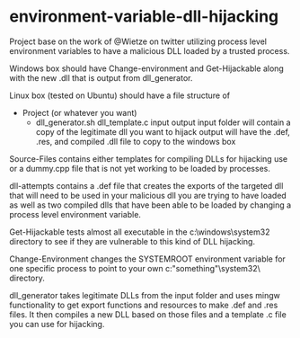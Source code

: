 # environment-variable-dll-hijacking
Project base on the work of @Wietze on twitter utilizing process level environment variables to have a malicious DLL loaded by a trusted process.

Windows box should have Change-environment and Get-Hijackable along with the new .dll that is output from dll_generator.

Linux box (tested on Ubuntu) should have a file structure of
- Project (or whatever you want)
  - dll_generator.sh  dll_template.c input  output
input folder will contain a copy of the legitimate dll you want to hijack
output will have the .def, .res, and compiled .dll file to copy to the windows box

Source-Files contains either templates for compiling DLLs for hijacking use or a dummy.cpp file that is not yet working to be loaded by processes.

dll-attempts contains a .def file that creates the exports of the targeted dll that will need to be used in your malicious dll you are trying to have loaded as well as two compiled dlls that have been able to be loaded by changing a process level environment variable.

Get-Hijackable tests almost all executable in the c:\windows\system32 directory to see if they are vulnerable to this kind of DLL hijacking.

Change-Environment changes the SYSTEMROOT environment variable for one specific process to point to your own c:\"something"\system32\ directory.

dll_generator takes legitimate DLLs from the input folder and uses mingw functionality to get export functions and resources to make .def and .res files. It then compiles a new DLL based on those files and a template .c file you can use for hijacking.
